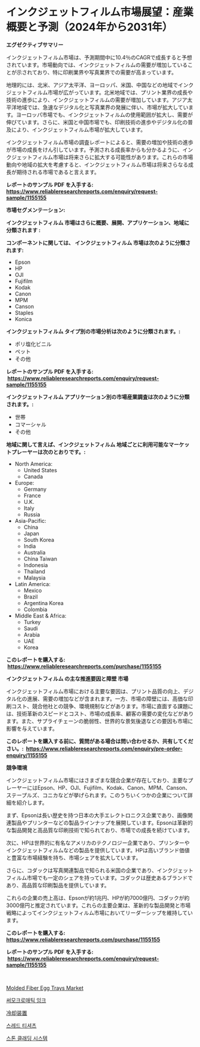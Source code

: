 <p><h1>インクジェットフィルム市場展望：産業概要と予測（2024年から2031年）</h1></p><p><strong>エグゼクティブサマリー</strong></p>
<p><p>インクジェットフィルム市場は、予測期間中に10.4％のCAGRで成長すると予想されています。市場動向では、インクジェットフィルムの需要が増加していることが示されており、特に印刷業界や写真業界での需要が高まっています。</p><p>地理的には、北米、アジア太平洋、ヨーロッパ、米国、中国などの地域でインクジェットフィルム市場が広がっています。北米地域では、プリント業界の成長や技術の進歩により、インクジェットフィルムの需要が増加しています。アジア太平洋地域では、急速なデジタル化と写真業界の発展に伴い、市場が拡大しています。ヨーロッパ市場でも、インクジェットフィルムの使用範囲が拡大し、需要が伸びています。さらに、米国と中国市場でも、印刷技術の進歩やデジタル化の普及により、インクジェットフィルム市場が拡大しています。</p><p>インクジェットフィルム市場の調査レポートによると、需要の増加や技術の進歩が市場の成長をけん引しています。予測される成長率からも分かるように、インクジェットフィルム市場は将来さらに拡大する可能性があります。これらの市場動向や地域の拡大を考慮すると、インクジェットフィルム市場は将来さらなる成長が期待される市場であると言えます。</p></p>
<p><strong>レポートのサンプル PDF を入手する: <a href="https://www.reliableresearchreports.com/enquiry/request-sample/1155155">https://www.reliableresearchreports.com/enquiry/request-sample/1155155</a></strong></p>
<p><strong>市場セグメンテーション:</strong></p>
<p><strong> インクジェットフィルム 市場はさらに概要、展開、アプリケーション、地域に分類されます :</strong></p>
<p><strong>コンポーネントに関しては、 インクジェットフィルム 市場は次のように分類されます: &nbsp;</strong></p>
<p><ul><li>Epson</li><li>HP</li><li>OJI</li><li>Fujifilm</li><li>Kodak</li><li>Canon</li><li>MPM</li><li>Canson</li><li>Staples</li><li>Konica</li></ul></p>
<p><strong> インクジェットフィルム タイプ別の市場分析は次のように分類されます。:</strong></p>
<p><ul><li>ポリ塩化ビニル</li><li>ペット</li><li>その他</li></ul></p>
<p><strong>レポートのサンプル PDF を入手する: &nbsp;<a href="https://www.reliableresearchreports.com/enquiry/request-sample/1155155">https://www.reliableresearchreports.com/enquiry/request-sample/1155155</a></strong></p>
<p><strong> インクジェットフィルム アプリケーション別の市場産業調査は次のように分類されます。:</strong></p>
<p><ul><li>世帯</li><li>コマーシャル</li><li>その他</li></ul></p>
<p><strong>地域に関して言えば、インクジェットフィルム 地域ごとに利用可能なマーケットプレーヤーは次のとおりです。:</strong></p>
<p><ul>
    <li>
        North America:
        <ul>
            <li>United States</li>
            <li>Canada</li>
        </ul>
    </li>
    <li>
        Europe:
        <ul>
            <li>Germany</li>
            <li>France</li>
            <li>U.K.</li>
            <li>Italy</li>
            <li>Russia</li>
        </ul>
    </li>
    <li>
        Asia-Pacific:
        <ul>
            <li>China</li>
            <li>Japan</li>
            <li>South Korea</li>
            <li>India</li>
            <li>Australia</li>
            <li>China Taiwan</li>
            <li>Indonesia</li>
            <li>Thailand</li>
            <li>Malaysia</li>
        </ul>
    </li>
    <li>
        Latin America:
        <ul>
            <li>Mexico</li>
            <li>Brazil</li>
            <li>Argentina Korea</li>
            <li>Colombia</li>
        </ul>
    </li>
    <li>
        Middle East & Africa:
        <ul>
            <li>Turkey</li>
            <li>Saudi</li>
            <li>Arabia</li>
            <li>UAE</li>
            <li>Korea</li>
        </ul>
    </li>
    </ul></p>
<p><strong>このレポートを購入する: &nbsp;<a href="https://www.reliableresearchreports.com/purchase/1155155">https://www.reliableresearchreports.com/purchase/1155155</a></strong></p>
<p><strong>インクジェットフィルム の主な推進要因と障壁 市場</strong></p>
<p><p>インクジェットフィルム市場における主要な要因は、プリント品質の向上、デジタル化の進展、需要の増加などが含まれます。一方、市場の障壁には、高価な印刷コスト、競合他社との競争、環境規制などがあります。市場に直面する課題には、技術革新のスピードとコスト、市場の成長率、顧客の需要の変化などがあります。また、サプライチェーンの脆弱性、世界的な景気後退などの要因も市場に影響を与えています。</p></p>
<p><strong>このレポートを購入する前に、質問がある場合は問い合わせるか、共有してください。:&nbsp; <a href="https://www.reliableresearchreports.com/enquiry/pre-order-enquiry/1155155">https://www.reliableresearchreports.com/enquiry/pre-order-enquiry/1155155</a></strong></p>
<p><strong>競争環境</strong></p>
<p><p>インクジェットフィルム市場にはさまざまな競合企業が存在しており、主要なプレーヤーにはEpson、HP、OJI、Fujifilm、Kodak、Canon、MPM、Canson、ステープルズ、コニカなどが挙げられます。このうちいくつかの企業について詳細を紹介します。</p><p>まず、Epsonは長い歴史を持つ日本の大手エレクトロニクス企業であり、画像関連製品やプリンターなどの製品ラインナップを展開しています。Epsonは革新的な製品開発と高品質な印刷技術で知られており、市場での成長を続けています。</p><p>次に、HPは世界的に有名なアメリカのテクノロジー企業であり、プリンターやインクジェットフィルムなどの製品を提供しています。HPは高いブランド価値と豊富な市場経験を持ち、市場シェアを拡大しています。</p><p>さらに、コダックは写真関連製品で知られる米国の企業であり、インクジェットフィルム市場でも一定のシェアを持っています。コダックは歴史あるブランドであり、高品質な印刷製品を提供しています。</p><p>これらの企業の売上高は、Epsonが約1兆円、HPが約7000億円、コダックが約3000億円と推定されています。これらの主要企業は、革新的な製品開発と市場戦略によってインクジェットフィルム市場においてリーダーシップを維持しています。</p></p>
<p><strong>このレポートを購入する: &nbsp; <a href="https://www.reliableresearchreports.com/purchase/1155155">https://www.reliableresearchreports.com/purchase/1155155</a></strong></p>
<p><strong>レポートのサンプル PDF を入手する: &nbsp;<a href="https://www.reliableresearchreports.com/enquiry/request-sample/1155155">https://www.reliableresearchreports.com/enquiry/request-sample/1155155</a></strong><strong></strong></p>
<p>&nbsp;</p>
<p><p><a href="https://issuu.com/reportprime-2/docs/molded-fiber-egg-trays-market-size-2030.pptx">Molded Fiber Egg Trays Market</a></p><p><a href="https://medium.com/@derrickmafrks96745/%EC%97%B4%EB%B0%98%EC%9D%91%EC%84%B1-%EC%9E%89%ED%81%AC-%EC%8B%9C%EC%9E%A5-%EC%A0%90%EC%9C%A0%EC%9C%A8-%EB%B3%80%ED%99%94-%EB%B0%8F-%EC%8B%9C%EC%9E%A5-%EC%84%B1%EC%9E%A5-%ED%8A%B8%EB%A0%8C%EB%93%9C-2024-2031-e2ffb298a481">써모크로매틱 잉크</a></p><p><a href="https://medium.com/@carlieshields/%E5%86%B7%E5%8D%B4%E8%A3%85%E7%BD%AE%E5%B8%82%E5%A0%B4-%E5%B8%82%E5%A0%B4%E3%82%B7%E3%82%A7%E3%82%A2-%E5%B8%82%E5%A0%B4%E5%8B%95%E5%90%91-%E3%81%8A%E3%82%88%E3%81%B3%E5%B0%86%E6%9D%A5%E3%81%AE%E6%88%90%E9%95%B7%E3%82%92%E6%8E%A2%E3%82%8B-985060441bda">冷却装置</a></p><p><a href="https://medium.com/@emmettsaynford43546/%EC%8A%A4%EB%A0%88%EB%93%9C-%ED%8B%B0-%EC%8B%9C%EC%9E%A5-%EC%A0%90%EC%9C%A0%EC%9C%A8-%EB%B3%80%ED%99%94-%EB%B0%8F-%EC%8B%9C%EC%9E%A5-%EC%84%B1%EC%9E%A5-%EC%B6%94%EC%84%B8-2024-2031-ae86b3bab889">스레드 티셔츠</a></p><p><a href="https://github.com/sougarounis/Market-Research-Report-List-3/blob/main/23373703355.md">스톤 클래딩 시스템</a></p></p>